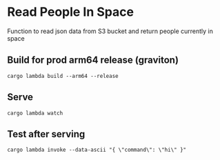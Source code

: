 # Read People In Space

Function to read json data from S3 bucket and return people currently in space

## Build for prod arm64 release (graviton)
`cargo lambda build --arm64 --release`

## Serve
`cargo lambda watch`

## Test after serving
`cargo lambda invoke --data-ascii "{ \"command\": \"hi\" }"`

